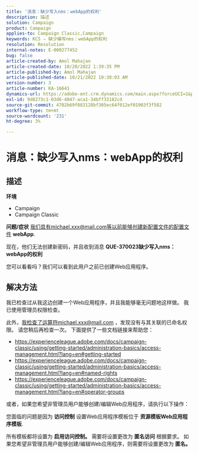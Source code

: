 ```yaml
---
title: '消息：缺少写入nms：webApp的权利'
description: 描述
solution: Campaign
product: Campaign
applies-to: Campaign Classic,Campaign
keywords: KCS — 缺少编写nms：webApp的权利
resolution: Resolution
internal-notes: E-000277452
bug: false
article-created-by: Amol Mahajan
article-created-date: 10/20/2022 1:39:35 PM
article-published-by: Amol Mahajan
article-published-date: 10/21/2022 10:30:03 AM
version-number: 3
article-number: KA-16641
dynamics-url: https://adobe-ent.crm.dynamics.com/main.aspx?forceUCI=1&pagetype=entityrecord&etn=knowledgearticle&id=e3766aa1-7c50-ed11-bba2-00224808664b
exl-id: 9d8273c1-03d6-4847-aca1-34bff33182cd
source-git-commit: 4702b69f883128bf305ec64f012ef01903f3f582
workflow-type: tm+mt
source-wordcount: '231'
ht-degree: 3%

---
```


# 消息：缺少写入nms：webApp的权利

## 描述

<b>环境</b>
- Campaign
- Campaign Classic

<b>问题/症状</b>
我们具有michael.xxx@mail.com等以前能够创建新配置文件的配置文件 <b>webApp</b>.

现在，他们无法创建新密码，并且收到消息 <b>QUE-370023缺少写入nms：webApp的权利</b>

您可以看看吗？我们可以看到此用户之前已创建Web应用程序。




## 解决方法


我已检查过从我这边创建一个Web应用程序，并且我能够毫无问题地这样做。 我已使用管理员权限检查。

此外，我检查了运算符michael.xxx@mail.com ，发现没有与其关联的已命名权限。 请您稍后再检查一次。 下面提供了一些文档链接来帮助您：

- https://experienceleague.adobe.com/docs/campaign-classic/using/getting-started/administration-basics/access-management.html?lang=en#getting-started
- https://experienceleague.adobe.com/docs/campaign-classic/using/getting-started/administration-basics/access-management.html?lang=en#named-rights
- https://experienceleague.adobe.com/docs/campaign-classic/using/getting-started/administration-basics/access-management.html?lang=en#operator-groups


或者，如果您希望非管理员用户能够创建/编辑Web应用程序，请执行以下操作：

您面临的问题是因为 <b>访问控制</b> 设置Web应用程序模板位于 <b>资源模板Web应用程序模板</b>.

所有模板都将设置为 <b>启用访问控制。</b> 需要将设置更改为 <b>匿名访问</b> 根据要求。 如果您希望非管理员用户能够创建/编辑Web应用程序，则需要将设置更改为 <b>匿名。</b>
